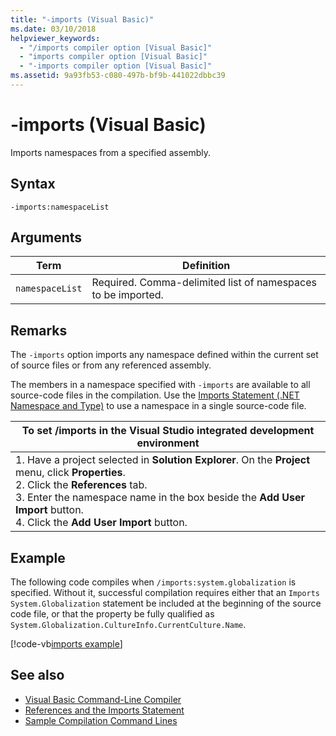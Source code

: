 ```yaml
---
title: "-imports (Visual Basic)"
ms.date: 03/10/2018
helpviewer_keywords: 
  - "/imports compiler option [Visual Basic]"
  - "imports compiler option [Visual Basic]"
  - "-imports compiler option [Visual Basic]"
ms.assetid: 9a93fb53-c080-497b-bf9b-441022dbbc39
---
```

# -imports (Visual Basic)
Imports namespaces from a specified assembly.  
  
## Syntax  
  
```  
-imports:namespaceList  
```  
  
## Arguments  
  
|Term|Definition|  
|---|---|  
|`namespaceList`|Required. Comma-delimited list of namespaces to be imported.|  
  
## Remarks  
 The `-imports` option imports any namespace defined within the current set of source files or from any referenced assembly.  
  
 The members in a namespace specified with `-imports` are available to all source-code files in the compilation. Use the [Imports Statement (.NET Namespace and Type)](../../../visual-basic/language-reference/statements/imports-statement-net-namespace-and-type.md) to use a namespace in a single source-code file.  
  
|To set /imports in the Visual Studio integrated development environment|  
|---|  
|1.  Have a project selected in **Solution Explorer**. On the **Project** menu, click **Properties**. <br />2.  Click the **References** tab.<br />3.  Enter the namespace name in the box beside the **Add User Import** button.<br />4.  Click the **Add User Import** button.|  
  
## Example  
 The following code compiles when `/imports:system.globalization` is specified. Without it, successful compilation requires either that an `Imports System.Globalization` statement be included at the beginning of the source code file, or that the property be fully qualified as `System.Globalization.CultureInfo.CurrentCulture.Name`. 
  
 [!code-vb[imports example](codesnippet/VisualBasic/imports_2.vb)]  
  
## See also
- [Visual Basic Command-Line Compiler](../../../visual-basic/reference/command-line-compiler/index.md)
- [References and the Imports Statement](../../../visual-basic/programming-guide/program-structure/references-and-the-imports-statement.md)
- [Sample Compilation Command Lines](../../../visual-basic/reference/command-line-compiler/sample-compilation-command-lines.md)
